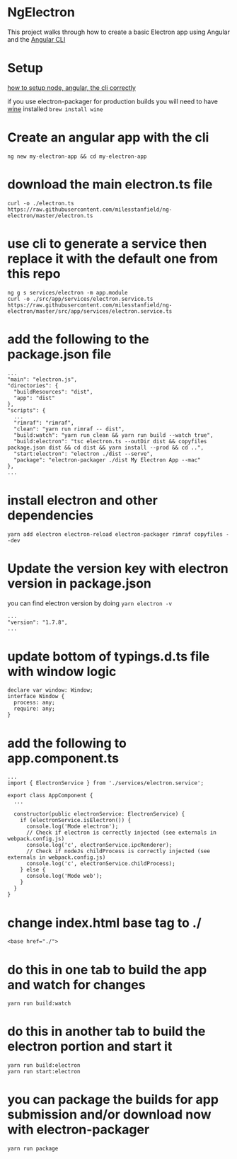 # NgElectron

This project walks through how to create a basic Electron app using Angular and the [Angular CLI](https://github.com/angular/angular-cli)

# Setup
[how to setup node, angular, the cli correctly](https://gist.github.com/milesstanfield/17f980ad4ed6d038a255f8fc3b222add#file-angular-and-node-setup-md)

if you use electron-packager for production builds you will need to have [wine](https://www.winehq.org/) installed `brew install wine`

# Create an angular app with the cli
```
ng new my-electron-app && cd my-electron-app
```

# download the main electron.ts file
```
curl -o ./electron.ts https://raw.githubusercontent.com/milesstanfield/ng-electron/master/electron.ts
```

# use cli to generate a service then replace it with the default one from this repo
```
ng g s services/electron -m app.module
curl -o ./src/app/services/electron.service.ts https://raw.githubusercontent.com/milesstanfield/ng-electron/master/src/app/services/electron.service.ts
```

# add the following to the package.json file
```
...
"main": "electron.js",
"directories": {
  "buildResources": "dist",
  "app": "dist"
},
"scripts": {
  ...  
  "rimraf": "rimraf",
  "clean": "yarn run rimraf -- dist",
  "build:watch": "yarn run clean && yarn run build --watch true",
  "build:electron": "tsc electron.ts --outDir dist && copyfiles package.json dist && cd dist && yarn install --prod && cd ..",
  "start:electron": "electron ./dist --serve",
  "package": "electron-packager ./dist My Electron App --mac"
},
...
```

# install electron and other dependencies
```
yarn add electron electron-reload electron-packager rimraf copyfiles --dev
```

#  Update the version key with electron version in package.json
you can find electron version by doing `yarn electron -v`
```
...
"version": "1.7.8",
...
```


# update bottom of typings.d.ts file with window logic
```
declare var window: Window;
interface Window {
  process: any;
  require: any;
}
```

# add the following to app.component.ts
```
...
import { ElectronService } from './services/electron.service';

export class AppComponent {
  ...

  constructor(public electronService: ElectronService) {
    if (electronService.isElectron()) {
      console.log('Mode electron');
      // Check if electron is correctly injected (see externals in webpack.config.js)
      console.log('c', electronService.ipcRenderer);
      // Check if nodeJs childProcess is correctly injected (see externals in webpack.config.js)
      console.log('c', electronService.childProcess);
    } else {
      console.log('Mode web');
    }
  }
}
```

# change index.html base tag to ./
```
<base href="./">
```

# do this in one tab to build the app and watch for changes
```
yarn run build:watch
```

# do this in another tab to build the electron portion and start it
```
yarn run build:electron
yarn run start:electron
```

# you can package the builds for app submission and/or download now with electron-packager
```
yarn run package
```
